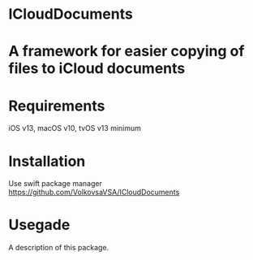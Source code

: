 # ICloudDocuments

A framework for easier copying of files to iСloud documents
=====================

Requirements
=====================
iOS v13, macOS v10, tvOS v13 minimum

Installation
=====================
Use swift package manager
<https://github.com/VolkovsaVSA/ICloudDocuments>

Usegade
=====================


A description of this package.
